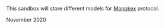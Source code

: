 This sandbox will store different models for [Monokex](https://github.com/LoupVaillant/Monokex) protocol.

November 2020
